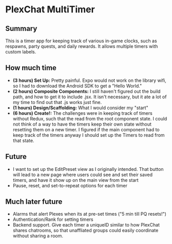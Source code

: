 PlexChat MultiTimer
===================


Summary
-------

This is a timer app for keeping track of various in-game clocks, such as respawns, party quests, and daily rewards. It allows multiple timers with custom labels.

How much time
-------------
 *  **(3 hours) Set Up:** Pretty painful. Expo would not work on the library wifi, so I had to download the Android SDK to get a "Hello World."
 *  **(2 hours) Composite Components:** I still haven't figured out the build path, and how to get it to include .jsx. It isn't necessary, but it ate a lot of my time to find out that .js works just fine.
 *  **(1 hours) Design/Scaffolding:** What I would consider my "start"
 *  **(6 hours) Create!:** The challenges were in keeping track of timers without Redux, such that the <Timers /> read from the root component state. I could not think of a way to have the timers keep their own state without resetting them on a new timer. I figured if the main component had to keep track of the timers anyway I should set up the Timers to read from that state.

Future
------
 * I want to set up the EditPreset view as I originally intended. That button will lead to a new page where users could see and set their saved timers, and have it show up on the main view from the start
 * Pause, reset, and set-to-repeat options for each timer

Much later future
-----------------
 * Alarms that alert Plexes when its at pre-set times ("5 min till PQ resets!")
 * Authentication/Rank for setting timers
 * Backend support. Give each timer a uniqueID similar to how PlexChat shares chatrooms, so that unaffliated groups could easily coordinate without sharing a room.